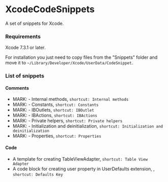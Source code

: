 # XcodeCodeSnippets
A set of snippets for Xcode.

### Requirements
Xcode 7.3.1 or later.

For installation you just need to copy files from the "Snippets" folder and move it to `~/Library/Developer/Xcode/UserData/CodeSnippet`.

### List of snippets
#### Comments
* MARK: - Internal methods, `shortcut: Internal methods`
* MARK: - Constants, `shortcut: Constants`
* MARK: - IBOutlets, `shortcut: IBOutlet`
* MARK: - IBActions, `shortcut: IBActions`
* MARK: - Private helpers, `shortcut: Private helpers`
* MARK: - Initialization and deinitialization, `shortcut: Initialization and deinitialization`
* MARK: - Properties, `shortcut: Properties`
#### Code
* A template for creating TableViewAdapter, `shortcut: Table View Adapter`
* A code block for creating user property in UserDefaults extension, , `shortcut: Defaults Key`
